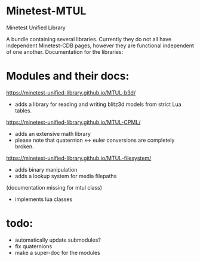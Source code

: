 # Minetest-MTUL
Minetest Unified Library

A bundle containing several libraries. Currently they do not all have independent Minetest-CDB pages, however they are functional independent of one another.
Documentation for the libraries:

# Modules and their docs:
https://minetest-unified-library.github.io/MTUL-b3d/
* adds a library for reading and writing blitz3d models from strict Lua tables.

https://minetest-unified-library.github.io/MTUL-CPML/
* adds an extensive math library
* please note that quaternion <-> euler conversions are completely broken.

https://minetest-unified-library.github.io/MTUL-filesystem/
* adds binary manipulation
* adds a lookup system for media filepaths

(documentation missing for mtul class)
* implements lua classes

# todo:
* automatically update submodules?
* fix quaternions
* make a super-doc for the modules
